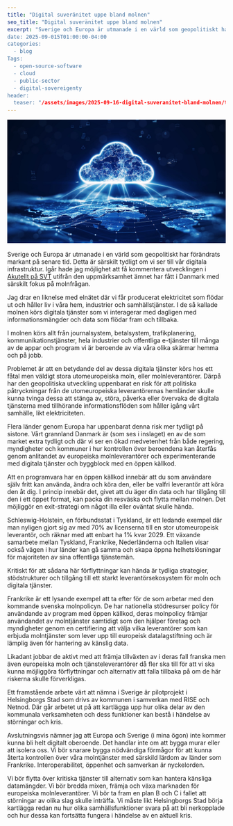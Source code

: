 ```yaml
---
title: "Digital suveränitet uppe bland molnen"
seo_title: "Digital suveränitet uppe bland molnen"
excerpt: "Sverige och Europa är utmanade i en värld som geopolitiskt har förändrats markant på senare tid. Detta är särskilt tydligt om vi ser till vår digitala infrastruktur. Igår hade jag möjlighet att få kommentera utvecklingen utifrån den uppmärksamhet ämnet har fått i Danmark med särskilt fokus på molnfrågan. 
date: 2025-09-015T01:00:00-04:00
categories:
  - blog
Tags:
  - open-source-software
  - cloud
  - public-sector
  - digital-sovereigenty
header:
  teaser: "/assets/images/2025-09-16-digital-suveranitet-bland-molnen/teaser.jpeg"
---
```



<div class="thumbnail-container">
<img src="/assets/images/2025-09-16-digital-suveranitet-bland-molnen/teaser.jpeg" alt=""></div>

Sverige och Europa är utmanade i en värld som geopolitiskt har förändrats markant på senare tid. Detta är särskilt tydligt om vi ser till vår digitala infrastruktur. Igår hade jag möjlighet att få kommentera utvecklingen i <a href="https://www.svtplay.se/video/e6dYgAo/aktuellt/igar-21-00?position=1576">Akutellt på SVT</a> utifrån den uppmärksamhet ämnet har fått i Danmark med särskilt fokus på molnfrågan. 

Jag drar en liknelse med elnätet där vi får producerat elektricitet som flödar ut och håller liv i våra hem, industrier och samhällstjänster. I de så kallade molnen körs digitala tjänster som vi interagerar med dagligen med informationsmängder och data som flödar fram och tillbaka. 

I molnen körs allt från journalsystem, betalsystem, trafikplanering, kommunikationstjänster, hela industrier och offentliga e-tjänster till många av de appar och program vi är beroende av via våra olika skärmar hemma och på jobb.

Problemet är att en betydande del av dessa digitala tjänster körs hos ett fåtal men väldigt stora utomeuropeiska moln, eller molnleverantörer. Därpå har den geopolitiska utveckling uppenbarat en risk för att politiska påtryckningar från de utomeuropeiska leverantörernas hemländer skulle kunna tvinga dessa att stänga av, störa, påverka eller övervaka de digitala tjänsterna med tillhörande informationsflöden som håller igång vårt samhälle, likt elektriciteten.

Flera länder genom Europa har uppenbarat denna risk mer tydligt på sistone. Vårt grannland Danmark är (som ses i inslaget) en av de som market extra tydligt och där vi ser en ökad medvetenhet från både regering, myndigheter och kommuner i hur kontrollen över beroendena kan återfås genom anlitandet av europeiska molnleverantörer och experimenterande med digitala tjänster och byggblock med en öppen källkod.

Att en programvara har en öppen källkod innebär att du som användare själv fritt kan använda, ändra och köra den, eller be valfri leverantör att köra den åt dig. I princip innebär det, givet att du äger din data och har tillgång till den i ett öppet format, kan packa din resväska och flytta mellan molnen. Det möjliggör en exit-strategi om något illa eller oväntat skulle hända.

Schleswig-Holstein, en förbundsstat i Tyskland, är ett ledande exempel där man nyligen gjort sig av med 70% av licenserna till en stor utomeuropeisk leverantör, och räknar med att enbart ha 1% kvar 2029. Ett växande samarbete mellan Tyskland, Frankrike, Nederländerna och Italien visar också vägen i hur länder kan gå samma och skapa öppna helhetslösningar för majoriteten av sina offentliga tjänstemän.

Kritiskt för att sådana här förflyttningar kan hända är tydliga strategier, stödstrukturer och tillgång till ett starkt leverantörsekosystem för moln och digitala tjänster.

Frankrike är ett lysande exempel att ta efter för de som arbetar med den kommande svenska molnpolicyn. De har nationella stödresurser policy för användande av program med öppen källkod, deras molnpolicy främjar användandet av molntjänster samtidigt som den hjälper företag och myndigheter genom en certifiering att välja vilka leverantörer som kan erbjuda molntjänster som lever upp till europeisk datalagstiftning och är lämplig även för hantering av känslig data.

Likadant jobbar de aktivt med att främja tillväxten av i deras fall franska men även europeiska moln och tjänsteleverantörer då fler ska till för att vi ska kunna möjliggöra förflyttningar och alternativ att falla tillbaka på om de här riskerna skulle förverkligas.

Ett framstående arbete värt att nämna i Sverige är pilotprojekt i Helsingborgs Stad som drivs av kommunen i samverkan med RISE och Netnod. Där går arbetet ut på att kartlägga upp hur olika delar av den kommunala verksamheten och dess funktioner kan bestå i händelse av störningar och kris.

Avslutningsvis nämner jag att Europa och Sverige (i mina ögon) inte kommer kunna bli helt digitalt oberoende. Det handlar inte om att bygga murar eller att isolera oss. Vi bör snarare bygga nödvändiga förmågor för att kunna återta kontrollen över våra molntjänster med särskild lärdom av länder som Frankrike. Interoperabilitet, öppenhet och samverkan är nyckelorden.

Vi bör flytta över kritiska tjänster till alternativ som kan hantera känsliga datamängder. Vi bör bredda mixen, främja och växa marknaden för europeiska molnleverantörer. Vi bör ta fram en plan B och C i fallet att störningar av olika slag skulle inträffa. Vi måste likt Helsingborgs Stad börja kartlägga redan nu hur olika samhällsfunktioner svara på att bli nerkopplade och hur dessa kan fortsätta fungera i händelse av en aktuell kris.
